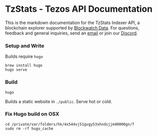 TzStats - Tezos API Documentation
=================================

This is the markdown documentation for the TzStats Indexer API, a blockchain explorer supported by [Blockwatch Data](https://blockwatch.cc). For questions, feedback and general inquiries, send an [email](mailto:tzstats@blockwatch.cc) or join our [Discord](https://discord.gg/D5e98Hw).

### Setup and Write

Builds require `hugo`

```
brew install hugo
hugo serve
```

### Build

```
hugo
```

Builds a static website in `./public`. Serve hot or cold.

### Fix Hugo build on OSX

```
cd /private/var/folders/hk/4x544vj51gvgy53xhndsjjm40000gn/T
sudo rm -rf hugo_cache
```

